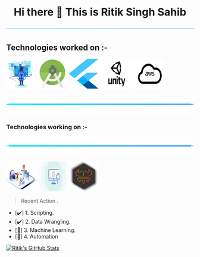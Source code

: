 
<h1 align="center"> Hi there 👋 This is Ritik Singh Sahib</h1>
<p> <img src="./images/minus.svg" width="100%" height="15"></p>
<h2> Technologies worked on :-</h2>
<p>
  <img src="./images/web-developer-master-tn.svg" width="80" height="80">
 <img src="./images/Android_Studio_icon.svg" width="80" height="80">
 <img src="./images/flutter.svg" width="80" height="80">
  <img src="./images/untiy.svg" width="90" height="80">
  <img src="./images/aws.svg" width="80" height="80">
  </p>
  <p><img src="./images/minus.svg" width="100%" height="50"></p>
  <h3> Technologies working on :-</h3>
  <p><img src="./images/minus.svg" width="100%" height="50"></p>
  <p>
  <img src="./images/Data-Analytics.svg" width="80" height="80">
  <img src="./images/digital-forensics-banner.svg" width="80" height="80">
  <img src="./images/images.jpg" width="80" height="80">
  </p>

> Recent Action .

- [:heavy_check_mark:] 1. Scripting.
- [:heavy_check_mark:] 2. Data Wrangling.
- [:memo:] 3. Machine Learning.
- [:memo:] 4. Automation


  
[<img align="" alt="Ritik's GitHub Stats" src="https://github-readme-stats.codestackr.vercel.app/api?username=ritiksinghsahib&show_icons=true&hide_border=false&count_private=true&title_color=2aa889&icon_color=599cab&text_color=99d1ce&bg_color=0c1016" />](# "Some of my stats.")
